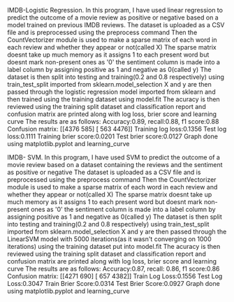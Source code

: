 IMDB-Logistic Regression. In this program, I have used linear regression to predict the outcome of a movie review as positive or negative based on a model trained on previous IMDB reviews.
The dataset is uploaded as a CSV file and is preprocessed using the preprocess command
Then the CountVectorizer module is used to make a sparse matrix of each word in each review and whether they appear or not(called X)
The sparse matrix doesnt take up much memory as it assigns 1 to each present word but doesnt mark non-present ones as '0'
the sentiment column is made into a label column by assigning positive as 1 and negative as 0(called y)
The dataset is then split into testing and training(0.2 and 0.8 respectively) using train_test_split imported from sklearn.model_selection
X and y are then passed through the logistic regression model imported from sklearn and then trained using the training dataset using model.fit
The acuracy is then reviewed using the training split dataset and classification report and confusion matrix are printed along with log loss, brier score and learning curve
The results are as follows:
Accuracy:0.89, recall:0.88, f1 score:0.88
Confusion matrix:
 [[4376  585]
 [ 563 4476]]
Training log loss:0.1356
Test log loss:0.1111
Training brier score:0.0201
Test brier score:0.0127
Graph done using matplotlib.pyplot and learning_curve


IMDB- SVM. In this program, I have used SVM to predict the outcome of a movie review based on a dataset containing the reviews and the sentiment as positive or negative
The dataset is uploaded as a CSV file and is preprocessed using the preprocess command
Then the CountVectorizer module is used to make a sparse matrix of each word in each review and whether they appear or not(called X)
The sparse matrix doesnt take up much memory as it assigns 1 to each present word but doesnt mark non-present ones as '0'
the sentiment column is made into a label column by assigning positive as 1 and negative as 0(called y)
The dataset is then split into testing and training(0.2 and 0.8 respectively) using train_test_split imported from sklearn.model_selection
X and y are then passed through the LinearSVM model with 5000 iterations(as it wasn't converging on 1000 iterations) using the training dataset put into model.fit
The acuracy is then reviewed using the training split dataset and classification report and confusion matrix are printed along with log loss, brier score and learning curve
The results are as follows:
Accuracy:0.87, recall: 0.86, f1 score:0.86
Confusion matrix:
[[4271  690]
 [ 657 4382]]
Train Log Loss:0.1556
Test Log Loss:0.3047
Train Brier Score:0.0314
Test Brier Score:0.0927
Graph done using matplotlib.pyplot and learning_curve


